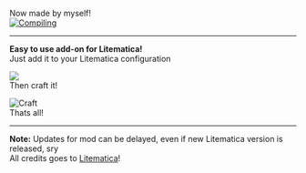 Now made by myself!  
[![Compiling](https://github.com/xxanqw/litematica-wand/actions/workflows/main.yml/badge.svg?branch=main)](https://github.com/xxanqw/litematica-wand/actions/workflows/main.yml)

* * *

**Easy to use add-on for Litematica!**  
Just add it to your Litematica configuration

![](https://cdn.xserv.pp.ua/images/mods/litematicawand/config.png)  
Then craft it!

![Craft](https://cdn.xserv.pp.ua/images/mods/litematicawand/newcraft.png)  
Thats all!

* * *

**Note:** Updates for mod can be delayed, even if new Litematica version is released, sry  
All credits goes to [Litematica](https://www.curseforge.com/minecraft/mc-mods/litematica)!  